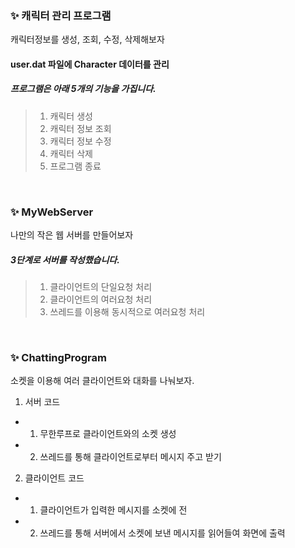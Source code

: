 ### ✨ 캐릭터 관리 프로그램
캐릭터정보를 생성, 조회, 수정, 삭제해보자

#### user.dat 파일에 Character 데이터를 관리

##### 프로그램은 아래 5개의 기능을 가집니다.
> 1. 캐릭터 생성
> 2. 캐릭터 정보 조회
> 3. 캐릭터 정보 수정
> 4. 캐릭터 삭제
> 5. 프로그램 종료

<br>

### ✨ MyWebServer
나만의 작은 웹 서버를 만들어보자

##### 3단계로 서버를 작성했습니다.
> 1. 클라이언트의 단일요청 처리
> 2. 클라이언트의 여러요청 처리
> 3. 쓰레드를 이용해 동시적으로 여러요청 처리

<br>

### ✨ ChattingProgram
소켓을 이용해 여러 클라이언트와 대화를 나눠보자.

1. 서버 코드
- 1. 무한루프로 클라이언트와의 소켓 생성
- 2. 쓰레드를 통해 클라이언트로부터 메시지 주고 받기

2. 클라이언트 코드
- 1. 클라이언트가 입력한 메시지를 소켓에 전
- 2. 쓰레드를 통해 서버에서 소켓에 보낸 메시지를 읽어들여 화면에 출력

